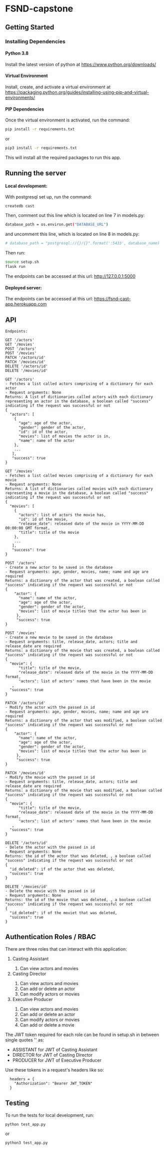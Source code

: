 # FSND-capstone

## Getting Started

### Installing Dependencies

#### Python 3.8

Install the latest version of python at https://www.python.org/downloads/

#### Virtual Environment

Install, create, and activate a virtual environment at https://packaging.python.org/guides/installing-using-pip-and-virtual-environments/

#### PIP Dependencies

Once the virtual environment is activated, run the command:

```bash
pip install -r requirements.txt
```

or 

```bash
pip3 install -r requirements.txt
```

This will install all the required packages to run this app.

## Running the server
#### Local development:
With postgresql set up, run the command:
```
createdb cast
```

Then, comment out this line which is located on line 7 in models.py:
```bash
database_path = os.environ.get("DATABASE_URL")
```
and uncomment this line, which is located on line 8 in models.py:
```bash
# database_path = "postgresql://{}/{}".format(':5433', database_name)
```

Then run:

```bash
source setup.sh
flask run
```
The endpoints can be accessed at this url: http://127.0.0.1:5000


#### Deployed server:

The endpoints can be accessed at this url: https://fsnd-cast-app.herokuapp.com

## API
```
Endpoints:

GET '/actors'
GET '/movies'
POST '/actors'
POST '/movies'
PATCH '/actors/id'
PATCH '/movies/id'
DELETE '/actors/id'
DELETE '/movies/id'

GET '/actors'
- Fetches a list called actors comprising of a dictionary for each actor
- Request arguments: None
Returns: A list of dictionaries called actors with each dictionary representing an actor in the database, a boolean called "success" indicating if the request was successful or not
{
  "actors": [
    {
      "age": age of the actor,
      "gender": gender of the actor,
      "id": id of the actor,
      "movies": list of movies the actor is in,
      "name": name of the actor
    },
    ...
   ],
   "success": true
}

GET '/movies'
- Fetches a list called movies comprising of a dictionary for each movie
- Request arguments: None
Returns: A list of dictionaries called movies with each dictionary representing a movie in the database, a boolean called "success" indicating if the request was successful or not
{
  "movies": [
    {
      "actors": list of actors the movie has,
      "id": id of the movie,
      "release_date": released date of the movie in YYYY-MM-DD 00:00:00 GMT format,
      "title": title of the movie
    },
    ...
   ],
   "success": true
}

POST '/actors'
- Create a new actor to be saved in the database
- Request arguments: age, gender, movies, name; name and age are required
Returns: a dictionary of the actor that was created, a boolean called "success" indicating if the request was successful or not
{
    "actor": {
      "name": name of the actor, 
      "age": age of the actor,
      "gender": gender of the actor,
      "movies": list of movie titles that the actor has been in
     },
     "success": true
}

POST '/movies'
- Create a new movie to be saved in the database
- Request arguments: title, release_date, actors; title and release_date are required
Returns: a dictionary of the movie that was created, a boolean called "success" indicating if the request was successful or not
{
  "movie": {
      "title": title of the movie,
      "release_date": released date of the movie in the YYYY-MM-DD format,
      "actors": list of actors' names that have been in the movie
   ,
  "success": true
}

PATCH '/actors/id'
- Modify the actor with the passed in id
- Request arguments: age, gender, movies, name; name and age are required
Returns: a dictionary of the actor that was modified, a boolean called "success" indicating if the request was successful or not
{
    "actor": {
      "name": name of the actor, 
      "age": age of the actor,
      "gender": gender of the actor,
      "movies": list of movie titles that the actor has been in
     },
     "success": true
}

PATCH '/movies/id'
- Modify the movie with the passed in id
- Request arguments: title, release_date, actors; title and release_date are required
Returns: a dictionary of the movie that was modified, a boolean called "success" indicating if the request was successful or not
{
  "movie": {
      "title": title of the movie,
      "release_date": released date of the movie in the YYYY-MM-DD format,
      "actors": list of actors' names that have been in the movie
   ,
  "success": true
}

DELETE '/actors/id'
- Delete the actor with the passed in id
- Request arguments: None
Returns: the id of the actor that was deleted, , a boolean called "success" indicating if the request was successful or not
{
  "id_deleted": if of the actor that was deleted,
  "success": true
}

DELETE '/movies/id'
- Delete the movie with the passed in id
- Request arguments: None
Returns: the id of the movie that was deleted, , a boolean called "success" indicating if the request was successful or not
{
  "id_deleted": if of the moviet that was deleted,
  "success": true
}
```

## Authentication Roles / RBAC
There are three roles that can interact with this application:
<ol>
<li>Casting Assistant</li>
  <ol><li>Can view actors and movies</li></ol>
<li>Casting Director</li>
  <ol><li>Can view actors and movies</li>
  <li>Can add or delete an actor</li>
  <li>Can modify actors or movies</li></ol>
<li>Executive Producer</li>
  <ol><li>Can view actors and movies</li>
  <li>Can add or delete an actor</li>
  <li>Can modify actors or movies</li>
  <li>Can add or delete a movie</li></ol>
</ol>

The JWT token required for each role can be found in setup.sh in between single quotes '' as:
- ASSISTANT for JWT of Casting Assistant
- DIRECTOR for JWT of Casting Director
- PRODUCER for JWT of Executive Producer

Use these tokens in a request's headers like so:
```
  headers = {
    "Authorization": "Bearer JWT_TOKEN"
  }
```

## Testing
To run the tests for local development, run:
```bash
python test_app.py
```

or

```bash
python3 test_app.py
```


